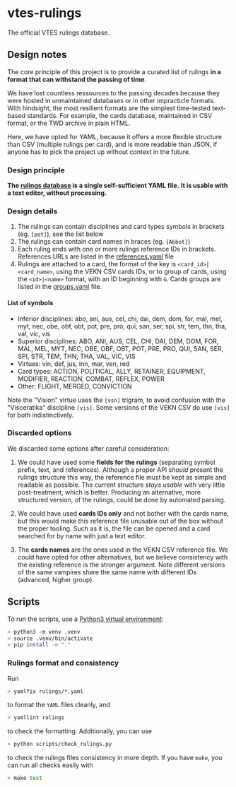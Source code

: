 # vtes-rulings

The official VTES rulings database.

## Design notes

The core principle of this project is to provide a curated list of rulings
**in a format that can withstand the passing of time**.

We have lost countless ressources to the passing decades because they were hosted in unmaintained databases
or in other impracticle formats.
With hindsight, the most resilient formats are the simplest time-tested text-based standards.
For example, the cards database, maintained in CSV format, or the TWD archive in plain HTML.

Here, we have opted for YAML, because it offers a more flexible structure than CSV (multiple rulings per card),
and is more readable than JSON, if anyone has to pick the project up without context in the future.

### Design principle

**The [rulings database](rulings/rulings.yaml) is a single self-sufficient YAML file.**
**It is usable with a text editor, without processing.**

### Design details

1. The rulings can contain disciplines and card types symbols in brackets (eg. `[pot]`), see the list below
2. The rulings can contain card names in braces (eg. `{Abbot}`)
3. Each ruling ends with one or more rulings reference IDs in brackets.
   References URLs are listed in the [references.yaml](rulings/references.yaml) file
4. Rulings are attached to a card, the format of the key is `<card_id>|<card_name>`, using the VEKN CSV cards IDs,
   or to group of cards, using the `<id>|<name>` format, with an ID beginning with `G`. Cards groups are listed in
   the [groups.yaml](rulings/groups.yaml) file.

#### List of symbols

- Inferior disciplines: abo, ani, aus, cel, chi, dai, dem, dom, for, mal, mel, myt, nec, obe, obf, obt, pot, pre, pro,
  qui, san, ser, spi, str, tem, thn, tha, val, vic, vis
- Superior disciplines: ABO, ANI, AUS, CEL, CHI, DAI, DEM, DOM, FOR, MAL, MEL, MYT, NEC, OBE, OBF, OBT, POT, PRE, PRO,
  QUI, SAN, SER, SPI, STR, TEM, THN, THA, VAL, VIC, VIS
- Virtues: vin, def, jus, inn, mar, ven, red
- Card types: ACTION, POLITICAL, ALLY, RETAINER, EQUIPMENT, MODIFIER, REACTION, COMBAT, REFLEX, POWER
- Other: FLIGHT, MERGED, CONVICTION

 Note the "Vision" virtue uses the `[vsn]` trigram, to avoid confusion with the "Visceratika" discipline `[vis]`.
 Some versions of the VEKN CSV do use `[vis]` for both indistinctively.

### Discarded options

We discarded some options after careful consideration:

1. We could have used some **fields for the rulings** (separating symbol prefix, text, and references).
   Although a proper API _should_ present the rulings structure this way, the reference file must be kept as simple
   and readable as possible. The current structure _stays usable_ with very little post-treatment, which is better.
   Producing an alternative, more structured version, of the rulings, could be done by automated parsing.

2. We could have used **cards IDs only** and not bother with the cards name, but this would make this reference file
   unusable out of the box without the proper tooling. Such as it is, the file can be opened and a card searched for
   by name with just a text editor.

3. The **cards names** are the ones used in the VEKN CSV reference file. We could have opted for other alternatives,
   but we believe consistency with the existing reference is the stronger argument.
   Note different versions of the same vampires share the same name with different IDs (advanced, higher group).

## Scripts

To run the scripts, use a [Python3 virtual environment](https://docs.python.org/3/library/venv.html):

```bash
> python3 -m venv .venv
> source .venv/bin/activate
> pip install -e "."
```

### Rulings format and consistency

Run

```bash
> yamlfix rulings/*.yaml
```

to format the `YAML` files cleanly, and

```bash
> yamllint rulings
```

to check the formatting. Additionally, you can use

```bash
> python scripts/check_rulings.py
```

to check the rulings files consistency in more depth.
If you have `make`, you can run all checks easily with

```bash
> make test
```
